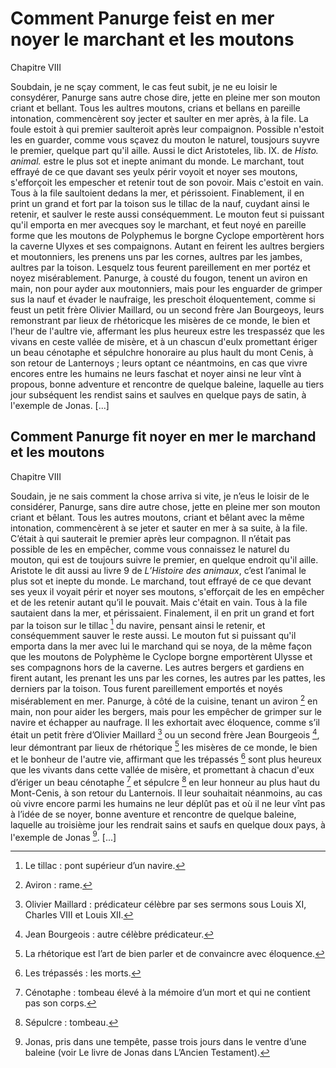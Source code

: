 # Comment Panurge feist en mer noyer le marchant et les moutons
Chapitre VIII

Soubdain, je ne sçay comment, le cas feut subit, je ne eu loisir le consydérer, Panurge sans autre chose dire, jette en pleine mer son mouton criant et bellant. Tous les aultres moutons, crians et bellans en pareille intonation, commencèrent soy jecter et saulter en mer après, à la file. La foule estoit à qui premier saulteroit après leur compaignon. Possible n'estoit les en guarder, comme vous sçavez du mouton le naturel, tousjours suyvre le premier, quelque part qu'il aille. Aussi le dict Aristoteles, lib. IX. de *Histo. animal.* estre le plus sot et inepte animant du monde.
Le marchant, tout effrayé de ce que davant ses yeulx périr voyoit et noyer ses moutons, s'efforçoit les empescher et retenir tout de son povoir. Mais c'estoit en vain. Tous à la file saultoient dedans la mer, et périssoient. Finablement, il en print un grand et fort par la toison sus le tillac de la nauf, cuydant ainsi le retenir, et saulver le reste aussi conséquemment. Le mouton feut si puissant qu'il emporta en mer avecques soy le marchant, et feut noyé en pareille forme que les moutons de Polyphemus le borgne Cyclope emportèrent hors la caverne Ulyxes et ses compaignons. Autant en feirent les aultres bergiers et moutonniers, les prenens uns par les cornes, aultres par les jambes, aultres par la toison. Lesquelz tous feurent pareillement en mer portéz et noyez misérablement.
Panurge, à cousté du fougon, tenent un aviron en main, non pour ayder aux moutonniers, mais pour les enguarder de grimper sus la nauf et évader le naufraige, les preschoit éloquentement, comme si feust un petit frère Olivier Maillard, ou un second frère Jan Bourgeoys, leurs remonstrant par lieux de rhétoricque les misères de ce monde, le bien et l'heur de l'aultre vie, affermant les plus heureux estre les trespasséz que les vivans en ceste vallée de misère, et à un chascun d'eulx promettant ériger un beau cénotaphe et sépulchre honoraire au plus hault du mont Cenis, à son retour de Lanternoys ; leurs optant ce néantmoins, en cas que vivre encores entre les humains ne leurs faschat et noyer ainsi ne leur vînt à propous, bonne adventure et rencontre de quelque baleine, laquelle au tiers jour subséquent les rendist sains et saulves en quelque pays de satin, à l'exemple de Jonas.
[...]

## Comment Panurge fit noyer en mer le marchand et les moutons
Chapitre VIII

Soudain, je ne sais comment la chose arriva si vite, je n’eus le loisir de le considérer, Panurge, sans dire autre chose, jette en pleine mer son mouton criant et bêlant. Tous les autres moutons, criant et bêlant avec la même intonation, commencèrent  à se jeter et sauter en mer à sa suite, à la file. C’était à qui sauterait le premier après leur compagnon. Il n’était pas possible de les en empêcher, comme vous connaissez le naturel du mouton, qui est de toujours suivre le premier, en quelque endroit qu'il aille. Aristote le dit aussi au livre 9 de *L’Histoire des animaux*, c’est l’animal le plus sot et inepte du monde.
Le marchand, tout effrayé de ce que devant ses yeux il voyait périr et noyer ses moutons, s'efforçait de les en empêcher et de les retenir autant qu’il le pouvait. Mais c'était en vain. Tous à la file sautaient dans la mer, et périssaient. Finalement, il en prit un grand et fort par la toison sur le tillac [^1] du navire, pensant ainsi le retenir, et conséquemment sauver le reste aussi. Le mouton fut si puissant qu'il emporta dans la mer avec lui le marchand qui se noya, de la même façon que les moutons de Polyphème le Cyclope  borgne emportèrent Ulysse et ses compagnons hors de la caverne. Les autres bergers et gardiens en firent autant, les prenant les uns par les cornes, les autres par les pattes, les derniers par la toison. Tous furent pareillement emportés et noyés misérablement en mer.
Panurge, à côté de la cuisine, tenant un aviron [^2] en main, non pour aider les bergers, mais pour les empêcher de grimper sur le navire et échapper au naufrage. Il les exhortait avec éloquence, comme s’il était un petit frère d’Olivier Maillard [^3] ou un second frère Jean Bourgeois [^4], leur démontrant par lieux de rhétorique [^5] les misères de ce monde, le bien et le bonheur de l'autre vie, affirmant que les trépassés [^6] sont plus heureux que les vivants dans cette vallée de misère, et promettant à chacun d'eux d’ériger un beau cénotaphe [^7] et sépulcre [^8] en leur honneur au plus haut du Mont-Cenis, à son retour du Lanternois. Il leur souhaitait néanmoins, au cas où vivre encore parmi les humains ne leur déplût pas et où il ne leur vînt pas à l’idée de se noyer, bonne aventure et rencontre de quelque baleine, laquelle au troisième jour les rendrait sains et saufs en quelque doux pays, à l'exemple de Jonas [^9].
[...]

[^1]: Le tillac : pont supérieur d’un navire.
[^2]: Aviron : rame.
[^3]: Olivier Maillard : prédicateur célèbre par ses sermons sous Louis XI, Charles VIII et Louis XII.
[^4]: Jean Bourgeois : autre célèbre prédicateur.
[^5]: La rhétorique est l’art de bien parler et de convaincre avec éloquence.
[^6]: Les trépassés : les morts.
[^7]: Cénotaphe : tombeau élevé à la mémoire d’un mort et qui ne contient pas son corps.
[^8]: Sépulcre : tombeau.
[^9]: Jonas, pris dans une tempête, passe trois jours dans le ventre d’une baleine (voir Le livre de Jonas dans L’Ancien Testament).
